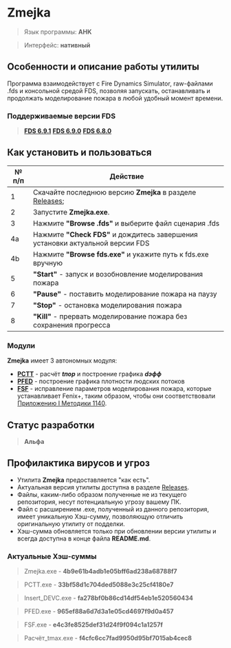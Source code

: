 # Zmejka

> Язык программы: **AHK**

> Интерфейс: **нативный**

## Особенности и описание работы утилиты
Программа взаимодействует с Fire Dynamics Simulator, raw-файлами .fds и консольной средой FDS, позволяя запускать, останавливать и продолжать моделирование пожара в любой удобный момент времени.

### Поддерживаемые версии FDS
> [**FDS 6.9.1**](https://github.com/firemodels/fds/releases/tag/FDS-6.9.1)
> [**FDS 6.9.0**](https://github.com/firemodels/fds/releases/tag/FDS-6.9.0)
> [**FDS 6.8.0**](https://github.com/firemodels/fds/releases/tag/FDS-6.8.0)

## Как установить и пользоваться
|	№ п/п	|	Действие	|
|---------|---------|
|	1	|	Скачайте последнюю версию **Zmejka** в разделе [Releases](https://github.com/firegoaway/Zmejka/releases);	|
|	2	|	Запустите **Zmejka.exe**.	|
|	3	|	Нажмите **"Browse .fds"** и выберите файл сценария .fds	|
|	4a	|	Нажмите **"Check FDS"** и дождитесь завершения установки актуальной версии FDS	|
|	4b	|	Нажмите **"Browse fds.exe"** и укажите путь к fds.exe вручную	|
|	5	|	**"Start"** - запуск и возобновление моделирования пожара	|
|	6	|	**"Pause"** - поставить моделирование пожара на паузу	|
|	7	|	**"Stop"** - остановка моделирования пожара	|
|	8	|	**"Kill"** - прервать моделирование пожара без сохранения прогресса	|

### Модули
**Zmejka** имеет 3 автономных модуля:
- [**PCTT**](https://github.com/firegoaway/Plot_CSV_Time_Threshhold) - расчёт ***tпор*** и построение графика ***dэфф***
- [**PFED**](https://github.com/firegoaway/Plot_Fenix_Evac_Density) - построение графика плотности людских потоков
- [**FSF**](https://github.com/firegoaway/Fds_SURF_fix) - исправление параметров моделирования пожара, которые устанавливает Fenix+, таким образом, чтобы они соответствовали [Приложению I Методики 1140](https://ivo.garant.ru/#/document/406577165/paragraph/185/doclist/198/1/0/0/методика%201140:0).

## Статус разработки
> **Альфа**

## Профилактика вирусов и угроз
- Утилита **Zmejka** предоставляется "как есть".
- Актуальная версия утилиты доступна в разделе [Releases](https://github.com/firegoaway/Zmejka/releases).
- Файлы, каким-либо образом полученные не из текущего репозитория, несут потенциальную угрозу вашему ПК.
- Файл с расширением .exe, полученный из данного репозитория, имеет уникальную Хэш-сумму, позволяющую отличить оригинальную утилиту от подделки.
- Хэш-сумма обновляется только при обновлении версии утилиты и всегда доступна в конце файла **README.md**.

### Актуальные Хэш-суммы
> Zmejka.exe - **4b9e61b4adb1e05bff6ad238a68788f7**

> PCTT.exe - **33bf58d1c704ded5088e3c25cf4180e7**

> Insert_DEVC.exe - **fa278bf0b86cd14df54eb1e520560434**

> PFED.exe - **965ef88a6d7d3a1e05cd4697f9d0a457**

> FSF.exe - **e4c3fe8525def31d24f9f094c1a1257f**

> Расчёт_tmax.exe - **f4cfc6cc7fad9950d95bf7015ab4cec8**